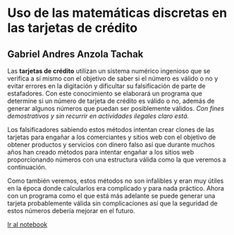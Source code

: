 # Uso de las matemáticas discretas en las tarjetas de crédito
## Gabriel Andres Anzola Tachak

Las **tarjetas de crédito** utilizan un sistema numérico ingenioso que se verifica a sí mismo con el objetivo de saber si el número es válido o no y evitar errores en la digitación y dificultar su falsificación de parte de estafadores. Con este conocimiento se elaborará un programa que determine si un número de tarjeta de crédito es válido o no, además de generar algunos números que puedan ser posiblemente válidos. _Con fines demostrativos y sin recurrir en actividades ilegales claro está._

Los falsificadores sabiendo estos métodos intentan crear clones de las tarjetas para engañar a los comerciantes y sitios web con el objetivo de obtener productos y servicios con dinero falso así que durante muchos años han creado métodos para intentar engañar a los sitios web proporcionando números con una estructura válida como la que veremos a continuación.

Como también veremos, estos métodos no son infalibles y eran muy útiles en la época donde calcularlos era complicado y para nada práctico. Ahora con un programa como el que está más adelante se puede generar una tarjeta probablemente válida sin complicaciones así que la seguridad de estos números debería mejorar en el futuro.

[Ir al notebook](Proyecto.ipynb)
